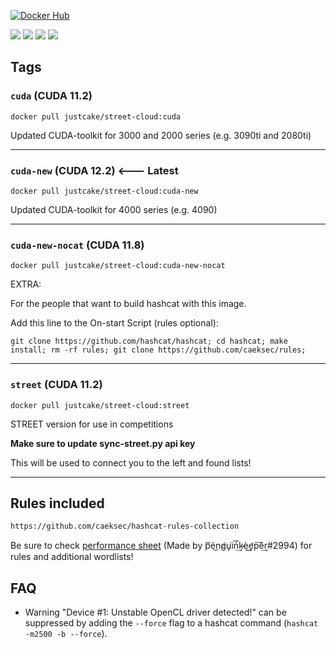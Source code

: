 [![Docker Hub](http://dockeri.co/image/justcake/street-cloud)](https://hub.docker.com/r/justcake/street-cloud/)

[![](https://img.shields.io/docker/image-size/justcake/street-cloud/street?label=street)](https://hub.docker.com/r/justcake/street-cloud/tags)
[![](https://img.shields.io/docker/image-size/justcake/street-cloud/cuda?label=cuda)](https://hub.docker.com/r/justcake/street-cloud/tags)
[![](https://img.shields.io/docker/image-size/justcake/street-cloud/cuda?label=cuda-new)](https://hub.docker.com/r/justcake/street-cloud/tags)
[![](https://img.shields.io/docker/image-size/justcake/street-cloud/cuda?label=cuda-new-nocat)](https://hub.docker.com/r/justcake/street-cloud/tags)

## Tags


### ``cuda`` (CUDA 11.2) 
```
docker pull justcake/street-cloud:cuda
```

Updated CUDA-toolkit for 3000 and 2000 series (e.g. 3090ti and 2080ti)


--- 

### ``cuda-new`` (CUDA 12.2) <--- Latest
```
docker pull justcake/street-cloud:cuda-new
```

Updated CUDA-toolkit for 4000 series (e.g. 4090)

--- 

### ``cuda-new-nocat`` (CUDA 11.8) 
```
docker pull justcake/street-cloud:cuda-new-nocat
```

EXTRA:


For the people that want to build hashcat with this image.

Add this line to the On-start Script (rules optional):
```
git clone https://github.com/hashcat/hashcat; cd hashcat; make install; rm -rf rules; git clone https://github.com/caeksec/rules;
```

--- 

### ``street`` (CUDA 11.2)
```
docker pull justcake/street-cloud:street
```
STREET version for use in competitions

<b>Make sure to update sync-street.py api key</b>

<p>This will be used to connect you to the left and found lists!</p>

--- 


## Rules included
```
https://github.com/caeksec/hashcat-rules-collection
```
Be sure to check [performance sheet](https://docs.google.com/spreadsheets/d/1qQNwggWIWtL-m0EYrRg_vdwHOrZCY-SnWcYTwQN0fMk/edit#gid=1952927995) (Made by p͞é͜ng̸u̡͘iń͢͞k̴è͢͜e̛p͠è͢r#2994) for rules and additional wordlists!


## FAQ

* Warning "Device #1: Unstable OpenCL driver detected!" can be suppressed by adding the `--force` flag to a hashcat command (`hashcat -m2500 -b --force`).




